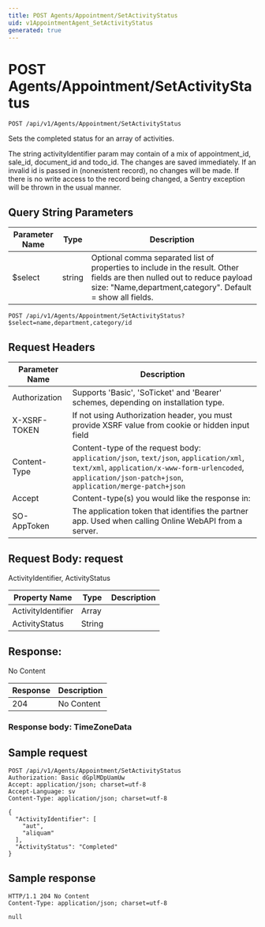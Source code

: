 ```yaml
---
title: POST Agents/Appointment/SetActivityStatus
uid: v1AppointmentAgent_SetActivityStatus
generated: true
---
```


# POST Agents/Appointment/SetActivityStatus

```http
POST /api/v1/Agents/Appointment/SetActivityStatus
```

Sets the completed status for an array of activities.


The string activityIdentifier param may contain of a mix of appointment_id, sale_id, document_id and todo_id. The changes are saved immediately. If an invalid id is passed in (nonexistent record), no changes will be made. If there is no write access to the record being changed, a Sentry exception will be thrown in the usual manner.






## Query String Parameters

| Parameter Name | Type |  Description |
|----------------|------|--------------|
| $select | string |  Optional comma separated list of properties to include in the result. Other fields are then nulled out to reduce payload size: "Name,department,category". Default = show all fields. |

```http
POST /api/v1/Agents/Appointment/SetActivityStatus?$select=name,department,category/id
```


## Request Headers

| Parameter Name | Description |
|----------------|-------------|
| Authorization  | Supports 'Basic', 'SoTicket' and 'Bearer' schemes, depending on installation type. |
| X-XSRF-TOKEN   | If not using Authorization header, you must provide XSRF value from cookie or hidden input field |
| Content-Type | Content-type of the request body: `application/json`, `text/json`, `application/xml`, `text/xml`, `application/x-www-form-urlencoded`, `application/json-patch+json`, `application/merge-patch+json` |
| Accept         | Content-type(s) you would like the response in:  |
| SO-AppToken | The application token that identifies the partner app. Used when calling Online WebAPI from a server. |

## Request Body: request 

ActivityIdentifier, ActivityStatus 

| Property Name | Type |  Description |
|----------------|------|--------------|
| ActivityIdentifier | Array |  |
| ActivityStatus | String |  |

## Response:

No Content

| Response | Description |
|----------------|-------------|
| 204 | No Content |

### Response body: TimeZoneData


## Sample request

```http!
POST /api/v1/Agents/Appointment/SetActivityStatus
Authorization: Basic dGplMDpUamUw
Accept: application/json; charset=utf-8
Accept-Language: sv
Content-Type: application/json; charset=utf-8

{
  "ActivityIdentifier": [
    "aut",
    "aliquam"
  ],
  "ActivityStatus": "Completed"
}
```

## Sample response

```http_
HTTP/1.1 204 No Content
Content-Type: application/json; charset=utf-8

null
```